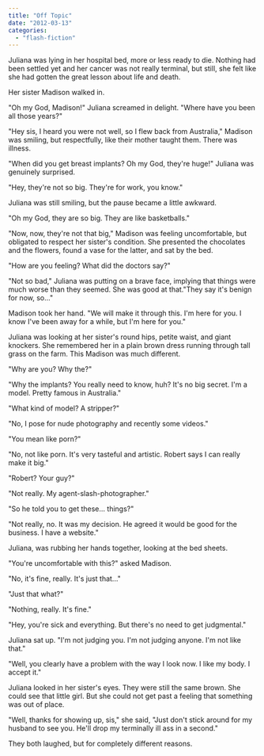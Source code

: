 ```yaml
---
title: "Off Topic"
date: "2012-03-13"
categories: 
  - "flash-fiction"
---
```


Juliana was lying in her hospital bed, more or less ready to die. Nothing had been settled yet and her cancer was not really terminal, but still, she felt like she had gotten the great lesson about life and death.

Her sister Madison walked in.

"Oh my God, Madison!" Juliana screamed in delight. "Where have you been all those years?"

"Hey sis, I heard you were not well, so I flew back from Australia," Madison was smiling, but respectfully, like their mother taught them. There was illness.

"When did you get breast implants? Oh my God, they're huge!" Juliana was genuinely surprised.

"Hey, they're not so big. They're for work, you know."

Juliana was still smiling, but the pause became a little awkward.

"Oh my God, they are so big. They are like basketballs."

"Now, now, they're not that big," Madison was feeling uncomfortable, but obligated to respect her sister's condition. She presented the chocolates and the flowers, found a vase for the latter, and sat by the bed.

"How are you feeling? What did the doctors say?"

"Not so bad," Juliana was putting on a brave face, implying that things were much worse than they seemed. She was good at that."They say it's benign for now, so..."

Madison took her hand. "We will make it through this. I'm here for you. I know I've been away for a while, but I'm here for you."

Juliana was looking at her sister's round hips, petite waist, and giant knockers. She remembered her in a plain brown dress running through tall grass on the farm. This Madison was much different.

"Why are you? Why the?"

"Why the implants? You really need to know, huh? It's no big secret. I'm a model. Pretty famous in Australia."

"What kind of model? A stripper?"

"No, I pose for nude photography and recently some videos."

"You mean like porn?"

"No, not like porn. It's very tasteful and artistic. Robert says I can really make it big."

"Robert? Your guy?"

"Not really. My agent-slash-photographer."

"So he told you to get these... things?"

"Not really, no. It was my decision. He agreed it would be good for the business. I have a website."

Juliana, was rubbing her hands together, looking at the bed sheets.

"You're uncomfortable with this?" asked Madison.

"No, it's fine, really. It's just that..."

"Just that what?"

"Nothing, really. It's fine."

"Hey, you're sick and everything. But there's no need to get judgmental."

Juliana sat up. "I'm not judging you. I'm not judging anyone. I'm not like that."

"Well, you clearly have a problem with the way I look now. I like my body. I accept it."

Juliana looked in her sister's eyes. They were still the same brown. She could see that little girl. But she could not get past a feeling that something was out of place.

"Well, thanks for showing up, sis," she said, "Just don't stick around for my husband to see you. He'll drop my terminally ill ass in a second."

They both laughed, but for completely different reasons.
